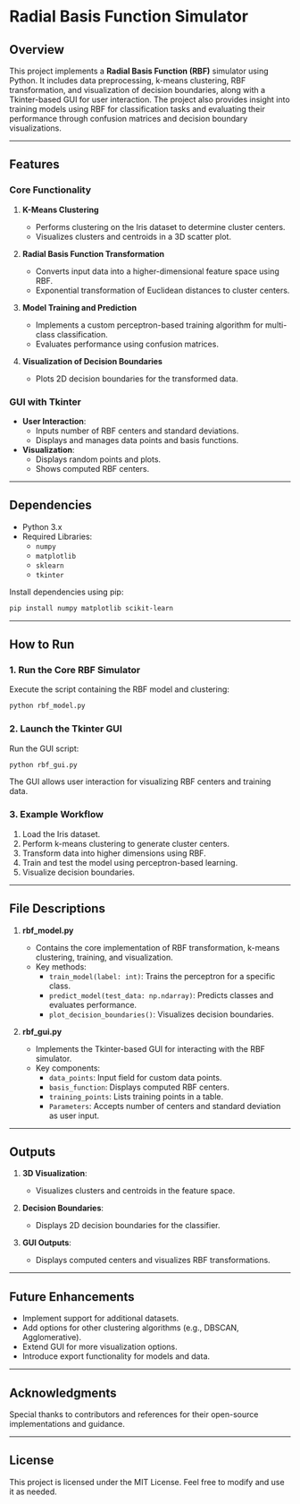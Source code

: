 # Radial Basis Function Simulator

## Overview
This project implements a **Radial Basis Function (RBF)** simulator using Python. It includes data preprocessing, k-means clustering, RBF transformation, and visualization of decision boundaries, along with a Tkinter-based GUI for user interaction. The project also provides insight into training models using RBF for classification tasks and evaluating their performance through confusion matrices and decision boundary visualizations.

---

## Features

### Core Functionality
1. **K-Means Clustering**
   - Performs clustering on the Iris dataset to determine cluster centers.
   - Visualizes clusters and centroids in a 3D scatter plot.

2. **Radial Basis Function Transformation**
   - Converts input data into a higher-dimensional feature space using RBF.
   - Exponential transformation of Euclidean distances to cluster centers.

3. **Model Training and Prediction**
   - Implements a custom perceptron-based training algorithm for multi-class classification.
   - Evaluates performance using confusion matrices.

4. **Visualization of Decision Boundaries**
   - Plots 2D decision boundaries for the transformed data.

### GUI with Tkinter
- **User Interaction**:
  - Inputs number of RBF centers and standard deviations.
  - Displays and manages data points and basis functions.
- **Visualization**:
  - Displays random points and plots.
  - Shows computed RBF centers.

---

## Dependencies
- Python 3.x
- Required Libraries:
  - `numpy`
  - `matplotlib`
  - `sklearn`
  - `tkinter`

Install dependencies using pip:
```bash
pip install numpy matplotlib scikit-learn
```

---

## How to Run

### 1. Run the Core RBF Simulator
Execute the script containing the RBF model and clustering:
```bash
python rbf_model.py
```
### 2. Launch the Tkinter GUI
Run the GUI script:
```bash
python rbf_gui.py
```
The GUI allows user interaction for visualizing RBF centers and training data.

### 3. Example Workflow
1. Load the Iris dataset.
2. Perform k-means clustering to generate cluster centers.
3. Transform data into higher dimensions using RBF.
4. Train and test the model using perceptron-based learning.
5. Visualize decision boundaries.

---

## File Descriptions

1. **rbf_model.py**
   - Contains the core implementation of RBF transformation, k-means clustering, training, and visualization.
   - Key methods:
     - `train_model(label: int)`: Trains the perceptron for a specific class.
     - `predict_model(test_data: np.ndarray)`: Predicts classes and evaluates performance.
     - `plot_decision_boundaries()`: Visualizes decision boundaries.

2. **rbf_gui.py**
   - Implements the Tkinter-based GUI for interacting with the RBF simulator.
   - Key components:
     - `data_points`: Input field for custom data points.
     - `basis_function`: Displays computed RBF centers.
     - `training_points`: Lists training points in a table.
     - `Parameters`: Accepts number of centers and standard deviation as user input.

---

## Outputs
1. **3D Visualization**:
   - Visualizes clusters and centroids in the feature space.

2. **Decision Boundaries**:
   - Displays 2D decision boundaries for the classifier.

3. **GUI Outputs**:
   - Displays computed centers and visualizes RBF transformations.

---

## Future Enhancements
- Implement support for additional datasets.
- Add options for other clustering algorithms (e.g., DBSCAN, Agglomerative).
- Extend GUI for more visualization options.
- Introduce export functionality for models and data.

---

## Acknowledgments
Special thanks to contributors and references for their open-source implementations and guidance.

---

## License
This project is licensed under the MIT License. Feel free to modify and use it as needed.

